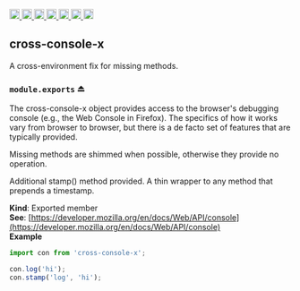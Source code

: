 <a
  href="https://travis-ci.org/Xotic750/cross-console-x"
  title="Travis status">
<img
  src="https://travis-ci.org/Xotic750/cross-console-x.svg?branch=master"
  alt="Travis status" height="18">
</a>
<a
  href="https://david-dm.org/Xotic750/cross-console-x"
  title="Dependency status">
<img src="https://david-dm.org/Xotic750/cross-console-x/status.svg"
  alt="Dependency status" height="18"/>
</a>
<a
  href="https://david-dm.org/Xotic750/cross-console-x?type=dev"
  title="devDependency status">
<img src="https://david-dm.org/Xotic750/cross-console-x/dev-status.svg"
  alt="devDependency status" height="18"/>
</a>
<a
  href="https://badge.fury.io/js/cross-console-x"
  title="npm version">
<img src="https://badge.fury.io/js/cross-console-x.svg"
  alt="npm version" height="18">
</a>
<a
  href="https://www.jsdelivr.com/package/npm/cross-console-x"
  title="jsDelivr hits">
<img src="https://data.jsdelivr.com/v1/package/npm/cross-console-x/badge?style=rounded"
  alt="jsDelivr hits" height="18">
</a>
<a
  href="https://bettercodehub.com/results/Xotic750/cross-console-x"
  title="bettercodehub score">
<img src="https://bettercodehub.com/edge/badge/Xotic750/cross-console-x?branch=master"
  alt="bettercodehub score" height="18">
</a>
<a
  href="https://coveralls.io/github/Xotic750/cross-console-x?branch=master"
  title="Coverage Status">
<img src="https://coveralls.io/repos/github/Xotic750/cross-console-x/badge.svg?branch=master"
  alt="Coverage Status" height="18">
</a>

<a name="module_cross-console-x"></a>

## cross-console-x

A cross-environment fix for missing methods.

<a name="exp_module_cross-console-x--module.exports"></a>

### `module.exports` ⏏

The cross-console-x object provides access to the browser's debugging console
(e.g., the Web Console in Firefox). The specifics of how it works vary from
browser to browser, but there is a de facto set of features that are
typically provided.

Missing methods are shimmed when possible, otherwise they provide no
operation.

Additional stamp() method provided.
A thin wrapper to any method that prepends a timestamp.

**Kind**: Exported member  
**See**: [https://developer.mozilla.org/en/docs/Web/API/console](https://developer.mozilla.org/en/docs/Web/API/console)  
**Example**

```js
import con from 'cross-console-x';

con.log('hi');
con.stamp('log', 'hi');
```
